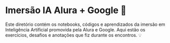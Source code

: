# Imersão IA Alura + Google 🤖

Este diretório contém os notebooks, códigos e aprendizados da imersão em Inteligência Artificial promovida pela Alura e Google. 
Aqui estão os exercícios, desafios e anotações que fiz durante os encontros. 💡
